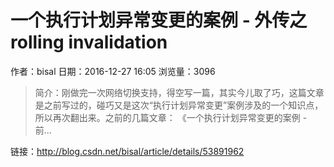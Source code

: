 # 一个执行计划异常变更的案例 - 外传之rolling invalidation
作者：bisal
日期：2016-12-27 16:05
浏览量：3096
> 简介：刚做完一次网络切换支持，得空写一篇，其实今儿取了巧，这篇文章是之前写过的，碰巧又是这次“执行计划异常变更”案例涉及的一个知识点，所以再次翻出来。之前的几篇文章： 
《一个执行计划异常变更的案例 - 前...

 链接：http://blog.csdn.net/bisal/article/details/53891962
